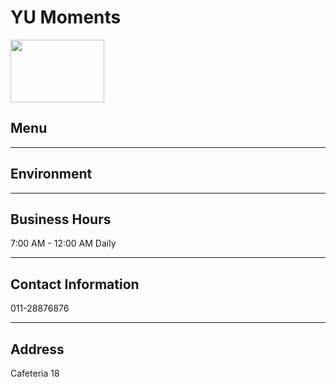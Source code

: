 # YU Moments

<img src="https://img.xmummap.com/ly3_yu_logo.webp" width="150" height="100" >

## Menu

---

## Environment

---

## Business Hours

7:00 AM - 12:00 AM Daily

---

## Contact Information

011-28876876

---

## Address

Cafeteria 18
